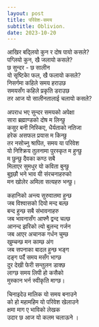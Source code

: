 ```yaml
---
layout: post
title: परिवेश-समय 
subtitle: Oblivion.
date: 2023-10-20
---
```


आखिर बद्लियो कुन र दोष पायो कसले? <br>
पग्लियो कुन, खै जलायो कसले?<br>
छ सुन्दर - छ सालीन <br>
यो ‌‌‍‍‍‍सृष्टिकाे फल, खै फलायो कसले? <br>
निसर्गमा कहिले समय हराउछ <br>
समयसँग कहिले प्रकृति डराउछ <br>
तर आज यो सालीनतालाई चलायो कसले? <br>

अपराध भए सुन्दर समयको अपेक्षा <br>
सारा ब्रह्माण्डको दोष म लिन्छु <br>
कसुर बनी निस्किए, धैर्यताको नतिजा <br>
हरेक असफल प्रयास म किन्छु <br>
तर नसोच्नु श्रापित, समय या परिवेश <br>
यो निश्क्रिय तुलनामा पुरस्कृत म हुन्छु <br>
म छुन्छु दैवका कण्ठ सबै <br>
मिलाएर सुमधुर यो कविता बुन्छु <br>
बुझ्छौ भने भाव यी संरचनाहरुको <br>
मन खोलेर अमिला सत्यहरु भन्छु।<br>

कहानिको अन्त्य सुरुवातमा हुन्छ <br>
जब विश्वासको दियो मन्द बल्छ <br>
बन्द हुन्छ सबै संभावनाहरु <br>
जब भावनासँग आफ्नै द्वन्द चल्छ <br>
आनन्द झरिको त्यो बुलन्द गर्जन <br>
जब आएर अचानक गर्धन चुम्छ <br>
खुम्चन्छ मन काम्छ अंग <br>
जब सपनाका बादल हुन्छ भङ्ग <br>
दङ्ग पर्दै समय मसँग भाग्छ <br>
दुर देखी फेरी सन्तुलन डाक्छ <br>
लाग्छ समय लिपी हो कसैको <br>
मुस्कान भर्न स्वीकृति माग्छ।<br>

चिनाइदेउ मालिक यो समय बनाउने <br>
को हो महामहिम यो परिवेश खेलाउने <br>
क्षमा माग ए भाविको लेखक <br>
उदार छ आज यो कलम चलाऊने ।   <br>